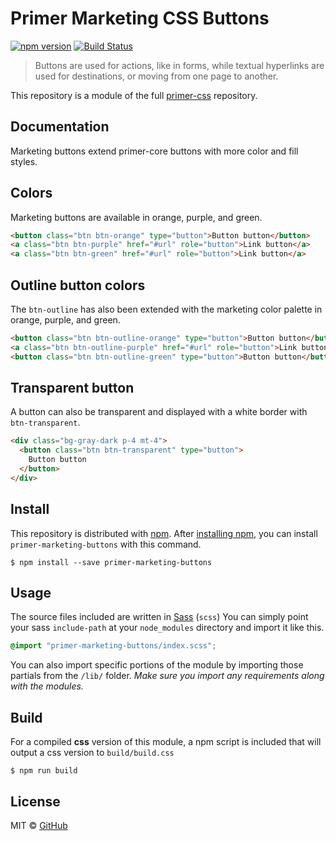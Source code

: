 # Primer Marketing CSS Buttons

[![npm version](http://img.shields.io/npm/v/primer-marketing-buttons.svg)](https://www.npmjs.org/package/primer-marketing-buttons)
[![Build Status](https://travis-ci.org/primer/primer-css.svg?branch=master)](https://travis-ci.org/primer/primer-css)

> Buttons are used for actions, like in forms, while textual hyperlinks are used for destinations, or moving from one page to another.

This repository is a module of the full [primer-css][primer] repository.

## Documentation

<!-- %docs
title: Marketing Buttons
status: New Release
-->

Marketing buttons extend primer-core buttons with more color and fill styles.


## Colors

Marketing buttons are available in orange, purple, and green.

```html
<button class="btn btn-orange" type="button">Button button</button>
<a class="btn btn-purple" href="#url" role="button">Link button</a>
<a class="btn btn-green" href="#url" role="button">Link button</a>
```

## Outline button colors

The `btn-outline` has also been extended with the marketing color palette in orange, purple, and green.

```html
<button class="btn btn-outline-orange" type="button">Button button</button>
<a class="btn btn-outline-purple" href="#url" role="button">Link button</a>
<button class="btn btn-outline-green" type="button">Button button</button>
```

## Transparent button

A button can also be transparent and displayed with a white border with `btn-transparent`.

```html
<div class="bg-gray-dark p-4 mt-4">
  <button class="btn btn-transparent" type="button">
    Button button
  </button>
</div>
```

<!-- %enddocs -->

## Install

This repository is distributed with [npm][npm]. After [installing npm][install-npm], you can install `primer-marketing-buttons` with this command.

```
$ npm install --save primer-marketing-buttons
```

## Usage

The source files included are written in [Sass][sass] (`scss`) You can simply point your sass `include-path` at your `node_modules` directory and import it like this.

```scss
@import "primer-marketing-buttons/index.scss";
```

You can also import specific portions of the module by importing those partials from the `/lib/` folder. _Make sure you import any requirements along with the modules._

## Build

For a compiled **css** version of this module, a npm script is included that will output a css version to `build/build.css`

```
$ npm run build
```

## License

MIT &copy; [GitHub](https://github.com/)

[primer]: https://github.com/primer/primer
[primer-support]: https://github.com/primer/primer-support
[support]: https://github.com/primer/primer-support
[docs]: http://primercss.io/
[npm]: https://www.npmjs.com/
[install-npm]: https://docs.npmjs.com/getting-started/installing-node
[sass]: http://sass-lang.com/
